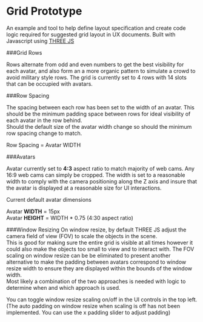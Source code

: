 
# Grid Prototype

An example and tool to help define layout specification and create code logic required for suggested grid layout in UX documents. Built with Javascript using [THREE JS](https://threejs.org/docs/index.html#Manual/Introduction/Creating_a_scene)

###Grid Rows 

Rows alternate from odd and even numbers to get the best visibility for each avatar, and also form an a more organic pattern to simulate a crowd to avoid military style rows.
The grid is currently set to 4 rows with 14 slots that can be occupied with avatars.   
  

###Row Spacing  

The spacing between each row has been set to the width of an avatar. This should be the minimum padding space between rows for ideal visibility of each avatar in the row behind.  
Should the default size of the avatar width change so should the minimum row spacing change to match.  

Row Spacing = Avatar WIDTH
  
  
###Avatars 

Avatar currently set to **4:3** aspect ratio to match majority of web cams. Any 16:9 web cams can simply be cropped. 
The width is set to a reasonable width to comply with the camera positioning along the Z axis and insure that the avatar is displayed at a reasonable size for UI interactions.

Current default avatar dimensions 

Avatar **WIDTH**  = 15px  
Avatar **HEIGHT** = WIDTH * 0.75 (4:30 aspect ratio)


###Window Resizing
On window resize, by default THREE JS adjust the camera field of view (FOV) to scale the objects in the scene.  
This is good for making sure the entire grid is visible at all times however it could also make the objects too small to view and to interact with. The FOV scaling on window resize can be be eliminated to present another alternative to make the padding between avatars correspond to window resize width to ensure they are displayed within the bounds of the window width.  
Most likely a combination of the two approaches is needed with logic to determine when and which approach is used.

You can toggle window resize scaling on/off in the UI controls in the top left. (The auto padding on window resize when scaling is off has not been implemented. You can use the x padding slider to adjust padding)

